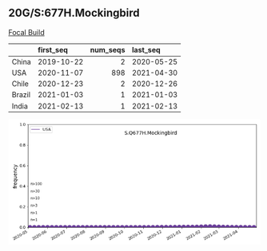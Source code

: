 

## 20G/S:677H.Mockingbird
[Focal Build](https://nextstrain.org/groups/neherlab/ncov/S.Q677H.Mockingbird?c=gt-S_677&f_country=USA)

|        | first_seq   |   num_seqs | last_seq   |
|:-------|:------------|-----------:|:-----------|
| China  | 2019-10-22  |          2 | 2020-05-25 |
| USA    | 2020-11-07  |        898 | 2021-04-30 |
| Chile  | 2020-12-23  |          2 | 2020-12-26 |
| Brazil | 2021-01-03  |          1 | 2021-01-03 |
| India  | 2021-02-13  |          1 | 2021-02-13 |

![Overall trends S.Q677H.Mockingbird](/overall_trends_figures/overall_trends_S.Q677H.Mockingbird.png)